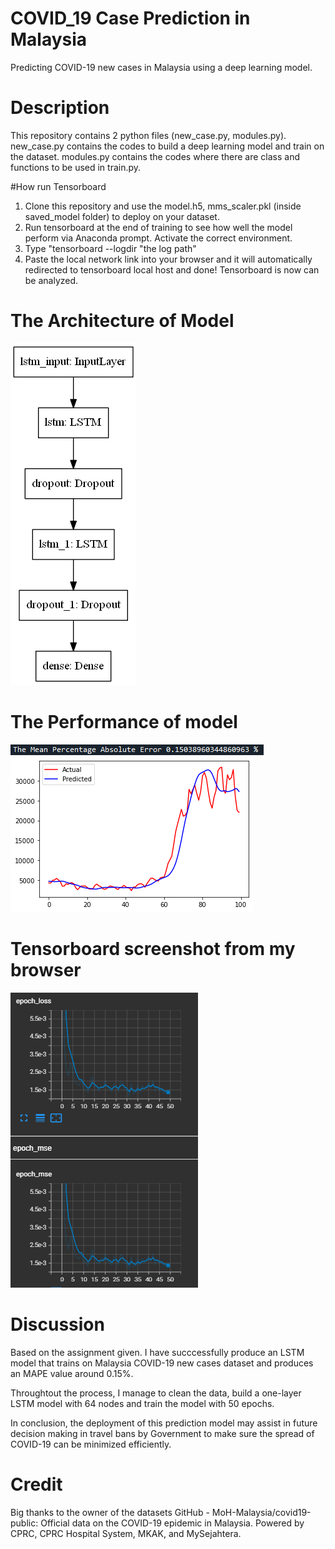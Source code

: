 # COVID_19 Case Prediction in Malaysia
Predicting COVID-19 new cases in Malaysia using a deep learning model.


# Description
This repository contains 2 python files (new_case.py, modules.py).
new_case.py contains the codes to build a deep learning model and train on the dataset.
modules.py contains the codes where there are class and functions to be used in train.py.

#How run Tensorboard

1. Clone this repository and use the model.h5, mms_scaler.pkl (inside saved_model folder) to deploy on your dataset.
2. Run tensorboard at the end of training to see how well the model perform via Anaconda prompt. Activate the correct environment.
3. Type "tensorboard --logdir "the log path"
4. Paste the local network link into your browser and it will automatically redirected to tensorboard local host and done! Tensorboard is now can be analyzed.

# The Architecture of Model
![The Architecture of Model](model_architecture.png)

# The Performance of model
![The Performance of model](MAPE.PNG)
![The Performance of model](actual_pred_graph.png)

# Tensorboard screenshot from my browser
![Tensorboard](tensorboard.PNG)

# Discussion
Based on the assignment given. I have succcessfully produce an LSTM model that trains on Malaysia COVID-19 new cases dataset and produces  an MAPE value around 0.15%. 

Throughtout the process, I manage to clean the data, build a one-layer LSTM model with 64 nodes and train the model with 50 epochs. 

In conclusion, the deployment of this prediction model may assist in future decision making in travel bans by Government to make sure the spread of COVID-19 can be minimized efficiently. 

# Credit
Big thanks to the owner of the datasets GitHub - MoH-Malaysia/covid19-public: Official data on the COVID-19 epidemic in Malaysia. Powered by CPRC, CPRC Hospital System, MKAK, and MySejahtera.
